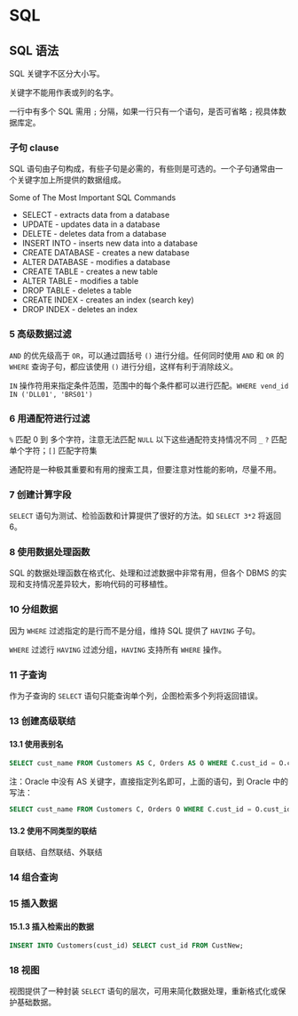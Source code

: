 # SQL

## SQL 语法

SQL 关键字不区分大小写。

关键字不能用作表或列的名字。

一行中有多个 SQL 需用 `;` 分隔，如果一行只有一个语句，是否可省略 `;` 视具体数据库定。

### 子句 clause

SQL 语句由子句构成，有些子句是必需的，有些则是可选的。一个子句通常由一个关键字加上所提供的数据组成。

Some of The Most Important SQL Commands

* SELECT - extracts data from a database
* UPDATE - updates data in a database
* DELETE - deletes data from a database
* INSERT INTO - inserts new data into a database
* CREATE DATABASE - creates a new database
* ALTER DATABASE - modifies a database
* CREATE TABLE - creates a new table
* ALTER TABLE - modifies a table
* DROP TABLE - deletes a table
* CREATE INDEX - creates an index (search key)
* DROP INDEX - deletes an index

### 5 高级数据过滤

`AND` 的优先级高于 `OR`，可以通过圆括号 `()` 进行分组。任何同时使用 `AND` 和 `OR` 的 `WHERE` 查询子句，都应该使用 `()` 进行分组，这样有利于消除歧义。

`IN` 操作符用来指定条件范围，范围中的每个条件都可以进行匹配。`WHERE vend_id IN ('DLL01', 'BRS01')`

### 6 用通配符进行过滤

`%` 匹配 0 到 多个字符，注意无法匹配 `NULL`
以下这些通配符支持情况不同 `_` `?` 匹配单个字符；`[]` 匹配字符集

通配符是一种极其重要和有用的搜索工具，但要注意对性能的影响，尽量不用。

### 7 创建计算字段

`SELECT` 语句为测试、检验函数和计算提供了很好的方法。如 `SELECT 3*2` 将返回 6。

### 8 使用数据处理函数

SQL 的数据处理函数在格式化、处理和过滤数据中非常有用，但各个 DBMS 的实现和支持情况差异较大，影响代码的可移植性。

### 10 分组数据

因为 `WHERE` 过滤指定的是行而不是分组，维持 SQL 提供了 `HAVING` 子句。

`WHERE` 过滤行 `HAVING` 过滤分组，`HAVING` 支持所有 `WHERE` 操作。

### 11 子查询

作为子查询的 `SELECT` 语句只能查询单个列，企图检索多个列将返回错误。

### 13 创建高级联结

#### 13.1 使用表别名

```sql
SELECT cust_name FROM Customers AS C, Orders AS O WHERE C.cust_id = O.cust_id
```

注：Oracle 中没有 AS 关键字，直接指定列名即可，上面的语句，到 Oracle 中的写法：

```sql
SELECT cust_name FROM Customers C, Orders O WHERE C.cust_id = O.cust_id
```

#### 13.2 使用不同类型的联结

自联结、自然联结、外联结

### 14 组合查询

### 15 插入数据

#### 15.1.3 插入检索出的数据

```sql
INSERT INTO Customers(cust_id) SELECT cust_id FROM CustNew;
```

### 18 视图

视图提供了一种封装 `SELECT` 语句的层次，可用来简化数据处理，重新格式化或保护基础数据。




